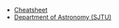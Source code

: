 - [Cheatsheet](/QuickStart?id=cheatsheet-📜)
- [Department of Astronomy (SJTU)](http://astro.sjtu.edu.cn/)